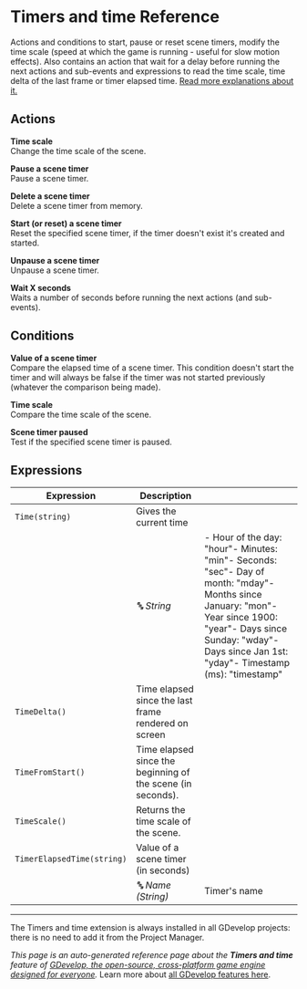 # Timers and time Reference

Actions and conditions to start, pause or reset scene timers, modify the time scale (speed at which the game is running - useful for slow motion effects). Also contains an action that wait for a delay before running the next actions and sub-events and expressions to read the time scale, time delta of the last frame or timer elapsed time. [Read more explanations about it.](/gdevelop5/all-features/timers-and-time)

## Actions

**Time scale**  
Change the time scale of the scene.

**Pause a scene timer**  
Pause a scene timer.

**Delete a scene timer**  
Delete a scene timer from memory.

**Start (or reset) a scene timer**  
Reset the specified scene timer, if the timer doesn't exist it's created and started.

**Unpause a scene timer**  
Unpause a scene timer.

**Wait X seconds**  
Waits a number of seconds before running the next actions (and sub-events).

## Conditions

**Value of a scene timer**  
Compare the elapsed time of a scene timer. This condition doesn't start the timer and will always be false if the timer was not started previously (whatever the comparison being made).

**Time scale**  
Compare the time scale of the scene.

**Scene timer paused**  
Test if the specified scene timer is paused.

## Expressions

| Expression | Description |  |
|-----|-----|-----|
| `Time(string)` | Gives the current time ||
| | _🔤 String_ | - Hour of the day: "hour"- Minutes: "min"- Seconds: "sec"- Day of month: "mday"- Months since January: "mon"- Year since 1900: "year"- Days since Sunday: "wday"- Days since Jan 1st: "yday"- Timestamp (ms): "timestamp" |
| `TimeDelta()` | Time elapsed since the last frame rendered on screen ||
| `TimeFromStart()` | Time elapsed since the beginning of the scene (in seconds). ||
| `TimeScale()` | Returns the time scale of the scene. ||
| `TimerElapsedTime(string)` | Value of a scene timer (in seconds) ||
| | _🔤 Name (String)_ | Timer's name |


---

The Timers and time extension is always installed in all GDevelop projects: there is no need to add it from the Project Manager.

*This page is an auto-generated reference page about the **Timers and time** feature of [GDevelop, the open-source, cross-platform game engine designed for everyone](https://gdevelop.io/).* Learn more about [all GDevelop features here](/gdevelop5/all-features).